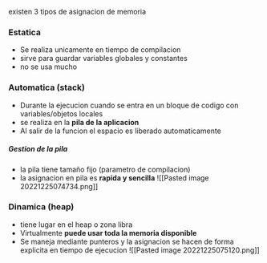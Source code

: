 existen 3 tipos de asignacion de memoria 

### Estatica 
- Se realiza unicamente en tiempo de compilacion 
- sirve para guardar variables globales y constantes
- no se usa mucho 
### Automatica (stack)
- Durante la ejecucion cuando se entra en un bloque de codigo con variables/objetos locales 
- se realiza en la **pila de la aplicacion** 
- Al salir de la funcion el espacio es liberado automaticamente 

##### _Gestion de la pila_ 
- la pila tiene tamaño fijo (parametro de compilacion)
- la asignacion en pila es **rapida y sencilla**
	 ![[Pasted image 20221225074734.png]]
### Dinamica (heap)
- tiene lugar en el heap o zona libra 
- Virtualmente **puede usar toda la memoria disponible**
- Se maneja mediante punteros y la asignacion se hacen de forma explicita en tiempo de ejecucion 
	![[Pasted image 20221225075120.png]]